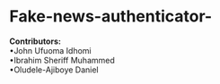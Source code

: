 # Fake-news-authenticator-
**Contributors:**  
•John Ufuoma Idhomi   
•Ibrahim Sheriff Muhammed  
•Oludele-Ajiboye Daniel
